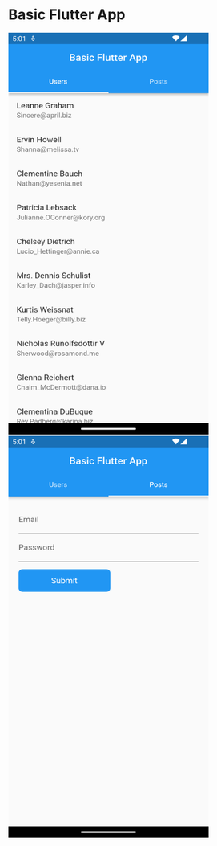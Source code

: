 # Basic Flutter App

<p>
<img src = "users.png" height = "800" width = "400">
<img src = "login.png" height = "800" width = "400">
</p>
